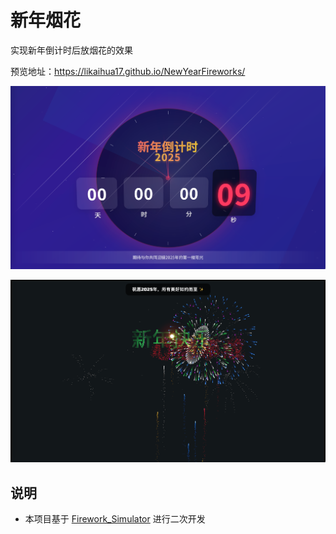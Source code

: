 # 新年烟花

实现新年倒计时后放烟花的效果

预览地址：https://likaihua17.github.io/NewYearFireworks/

![image.png](assets/img_1.png)

![image.png](assets/img_2.png)

## 说明

- 本项目基于 [Firework_Simulator](https://github.com/NianBroken/Firework_Simulator) 进行二次开发
